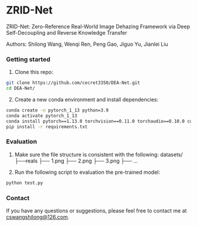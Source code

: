 # ZRID-Net
ZRID-Net: Zero-Reference Real-World Image  Dehazing Framework via Deep Self-Decoupling and  Reverse Knowledge Transfer

Authors: Shilong Wang, Wenqi Ren, Peng Gao, Jiguo Yu, Jianlei Liu

### Getting started

1. Clone this repo:
```bash
git clone https://github.com/cecret3350/DEA-Net.git
cd DEA-Net/
```
2. Create a new conda environment and install dependencies:
```bash
conda create -n pytorch_1_13 python=3.9
conda activate pytorch_1_13
conda install pytorch==1.13.0 torchvision==0.11.0 torchaudio==0.10.0 cudatoolkit=11.3 -c pytorch -c conda-forge
pip install -r requirements.txt
```

### Evaluation

1. Make sure the file structure is consistent with the following:
datasets/
├──reals
   ├── 1.png
   ├── 2.png
   ├── 3.png
   ├── ...
   
2. Run the following script to evaluation the pre-trained model:

```bash
python test.py
```

### Contact
If you have any questions or suggestions, please feel free to contact me at cswangshilong@126.com.


